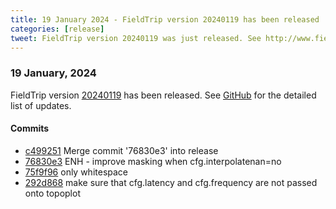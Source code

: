 ```yaml
---
title: 19 January 2024 - FieldTrip version 20240119 has been released
categories: [release]
tweet: FieldTrip version 20240119 was just released. See http://www.fieldtriptoolbox.org/#19-january-2024
---
```


### 19 January, 2024

FieldTrip version [20240119](http://github.com/fieldtrip/fieldtrip/releases/tag/20240119) has been released.
See [GitHub](https://github.com/fieldtrip/fieldtrip/compare/20240118...20240119) for the detailed list of updates.

#### Commits

- [c499251](http://github.com/fieldtrip/fieldtrip/commit/c499251) Merge commit '76830e3' into release
- [76830e3](http://github.com/fieldtrip/fieldtrip/commit/76830e3) ENH - improve masking when cfg.interpolatenan=no
- [75f9f96](http://github.com/fieldtrip/fieldtrip/commit/75f9f96) only whitespace
- [292d868](http://github.com/fieldtrip/fieldtrip/commit/292d868) make sure that cfg.latency and cfg.frequency are not passed onto topoplot
